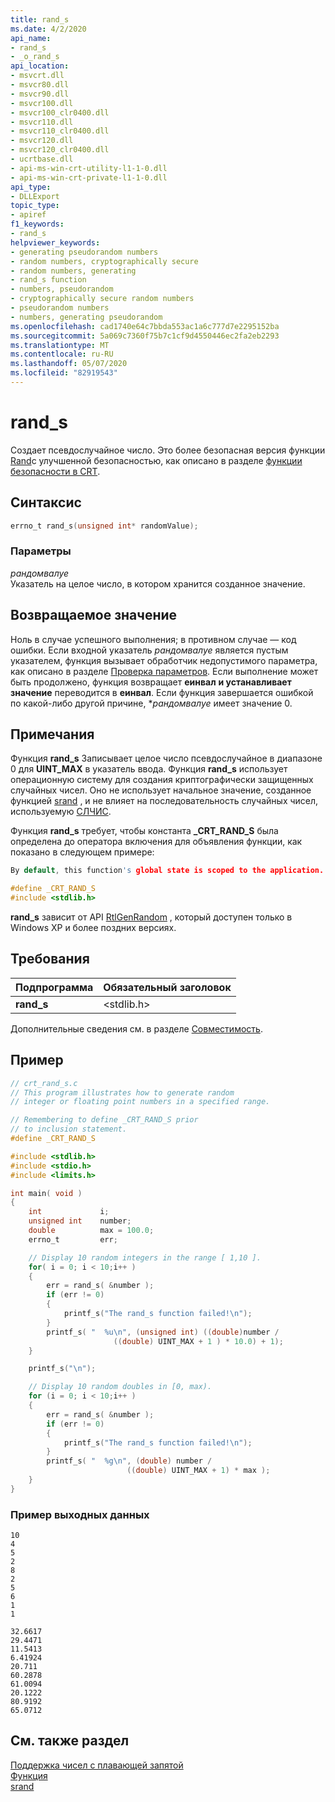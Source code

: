 ```yaml
---
title: rand_s
ms.date: 4/2/2020
api_name:
- rand_s
- _o_rand_s
api_location:
- msvcrt.dll
- msvcr80.dll
- msvcr90.dll
- msvcr100.dll
- msvcr100_clr0400.dll
- msvcr110.dll
- msvcr110_clr0400.dll
- msvcr120.dll
- msvcr120_clr0400.dll
- ucrtbase.dll
- api-ms-win-crt-utility-l1-1-0.dll
- api-ms-win-crt-private-l1-1-0.dll
api_type:
- DLLExport
topic_type:
- apiref
f1_keywords:
- rand_s
helpviewer_keywords:
- generating pseudorandom numbers
- random numbers, cryptographically secure
- random numbers, generating
- rand_s function
- numbers, pseudorandom
- cryptographically secure random numbers
- pseudorandom numbers
- numbers, generating pseudorandom
ms.openlocfilehash: cad1740e64c7bbda553ac1a6c777d7e2295152ba
ms.sourcegitcommit: 5a069c7360f75b7c1cf9d4550446ec2fa2eb2293
ms.translationtype: MT
ms.contentlocale: ru-RU
ms.lasthandoff: 05/07/2020
ms.locfileid: "82919543"
---
```

# <a name="rand_s"></a>rand_s

Создает псевдослучайное число. Это более безопасная версия функции [Rand](rand.md)с улучшенной безопасностью, как описано в разделе [функции безопасности в CRT](../../c-runtime-library/security-features-in-the-crt.md).

## <a name="syntax"></a>Синтаксис

```C
errno_t rand_s(unsigned int* randomValue);
```

### <a name="parameters"></a>Параметры

*рандомвалуе*<br/>
Указатель на целое число, в котором хранится созданное значение.

## <a name="return-value"></a>Возвращаемое значение

Ноль в случае успешного выполнения; в противном случае — код ошибки. Если входной указатель _рандомвалуе_ является пустым указателем, функция вызывает обработчик недопустимого параметра, как описано в разделе [Проверка параметров](../../c-runtime-library/parameter-validation.md). Если выполнение может быть продолжено, функция возвращает **еинвал** **и устанавливает значение** переводится в **еинвал**. Если функция завершается ошибкой по какой-либо другой причине, *_рандомвалуе_ имеет значение 0.

## <a name="remarks"></a>Примечания

Функция **rand_s** Записывает целое число псевдослучайное в диапазоне 0 для **UINT_MAX** в указатель ввода. Функция **rand_s** использует операционную систему для создания криптографически защищенных случайных чисел. Оно не использует начальное значение, созданное функцией [srand](srand.md) , и не влияет на последовательность случайных чисел, используемую [СЛЧИС](rand.md).

Функция **rand_s** требует, чтобы константа **_CRT_RAND_S** была определена до оператора включения для объявления функции, как показано в следующем примере:

```C
By default, this function's global state is scoped to the application. To change this, see [Global state in the CRT](../global-state.md).

#define _CRT_RAND_S
#include <stdlib.h>
```

**rand_s** зависит от API [RtlGenRandom](/windows/win32/api/ntsecapi/nf-ntsecapi-rtlgenrandom) , который доступен только в Windows XP и более поздних версиях.

## <a name="requirements"></a>Требования

|Подпрограмма|Обязательный заголовок|
|-------------|---------------------|
|**rand_s**|\<stdlib.h>|

Дополнительные сведения см. в разделе [Совместимость](../../c-runtime-library/compatibility.md).

## <a name="example"></a>Пример

```C
// crt_rand_s.c
// This program illustrates how to generate random
// integer or floating point numbers in a specified range.

// Remembering to define _CRT_RAND_S prior
// to inclusion statement.
#define _CRT_RAND_S

#include <stdlib.h>
#include <stdio.h>
#include <limits.h>

int main( void )
{
    int             i;
    unsigned int    number;
    double          max = 100.0;
    errno_t         err;

    // Display 10 random integers in the range [ 1,10 ].
    for( i = 0; i < 10;i++ )
    {
        err = rand_s( &number );
        if (err != 0)
        {
            printf_s("The rand_s function failed!\n");
        }
        printf_s( "  %u\n", (unsigned int) ((double)number /
                       ((double) UINT_MAX + 1 ) * 10.0) + 1);
    }

    printf_s("\n");

    // Display 10 random doubles in [0, max).
    for (i = 0; i < 10;i++ )
    {
        err = rand_s( &number );
        if (err != 0)
        {
            printf_s("The rand_s function failed!\n");
        }
        printf_s( "  %g\n", (double) number /
                          ((double) UINT_MAX + 1) * max );
    }
}
```

### <a name="sample-output"></a>Пример выходных данных

```Output
10
4
5
2
8
2
5
6
1
1

32.6617
29.4471
11.5413
6.41924
20.711
60.2878
61.0094
20.1222
80.9192
65.0712
```

## <a name="see-also"></a>См. также раздел

[Поддержка чисел с плавающей запятой](../../c-runtime-library/floating-point-support.md)<br/>
[Функция](rand.md)<br/>
[srand](srand.md)<br/>
